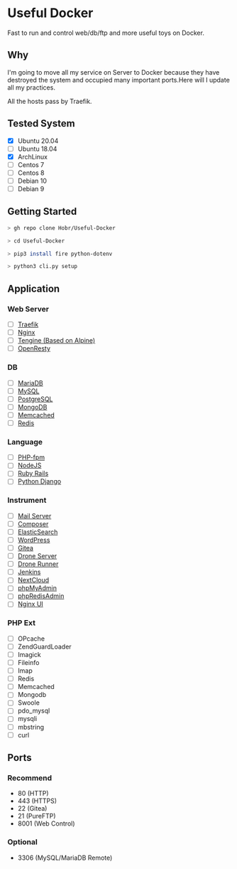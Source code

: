 # Useful Docker

Fast to run and control web/db/ftp and more useful toys on Docker.

## Why

I'm going to move all my service on Server to Docker because they have destroyed the system and occupied many important ports.Here will I update all my practices.

All the hosts pass by Traefik.

## Tested System

- [x] Ubuntu 20.04
- [ ] Ubuntu 18.04
- [x] ArchLinux
- [ ] Centos 7
- [ ] Centos 8
- [ ] Debian 10
- [ ] Debian 9

## Getting Started

```bash
> gh repo clone Hobr/Useful-Docker

> cd Useful-Docker

> pip3 install fire python-dotenv

> python3 cli.py setup
```

## Application

### Web Server

- [ ] [Traefik](https://hub.docker.com/_/traefik)
- [ ] [Nginx](https://hub.docker.com/_/nginx)
- [ ] [Tengine (Based on Alpine)](https://hub.docker.com/_/alpine)
- [ ] [OpenResty](https://hub.docker.com/r/openresty/openresty)

### DB

- [ ] [MariaDB](https://hub.docker.com/_/mariadb)
- [ ] [MySQL](https://hub.docker.com/_/mysql)
- [ ] [PostgreSQL](https://hub.docker.com/_/postgres)
- [ ] [MongoDB](https://hub.docker.com/_/mongo)
- [ ] [Memcached](https://hub.docker.com/_/memcached)
- [ ] [Redis](https://hub.docker.com/_/redis)

### Language

- [ ] [PHP-fpm](https://hub.docker.com/_/php)
- [ ] [NodeJS](https://hub.docker.com/_/node)
- [ ] [Ruby Rails](https://hub.docker.com/_/rails)
- [ ] [Python Django](https://hub.docker.com/_/django)

### Instrument

- [ ] [Mail Server](https://github.com/tomav/docker-mailserver "MailServer")
- [ ] [Composer](https://hub.docker.com/_/composer)
- [ ] [ElasticSearch](https://hub.docker.com/_/elasticsearch)
- [ ] [WordPress](https://hub.docker.com/_/wordpress)
- [ ] [Gitea](https://hub.docker.com/r/gitea/gitea)
- [ ] [Drone Server](https://hub.docker.com/r/drone/drone)
- [ ] [Drone Runner](https://hub.docker.com/r/drone/drone-runner-docker)
- [ ] [Jenkins](https://hub.docker.com/_/jenkins)
- [ ] [NextCloud](https://hub.docker.com/_/nextcloud)
- [ ] [phpMyAdmin](https://hub.docker.com/_/phpmyadmin)
- [ ] [phpRedisAdmin](https://hub.docker.com/r/erikdubbelboer/phpredisadmin)
- [ ] [Nginx UI](https://github.com/schenkd/nginx-ui "NginxUI")

### PHP Ext

- [ ] OPcache
- [ ] ZendGuardLoader
- [ ] Imagick
- [ ] Fileinfo
- [ ] Imap
- [ ] Redis
- [ ] Memcached
- [ ] Mongodb
- [ ] Swoole
- [ ] pdo_mysql
- [ ] mysqli
- [ ] mbstring
- [ ] curl

## Ports

### Recommend

- 80 (HTTP)
- 443 (HTTPS)
- 22 (Gitea)
- 21 (PureFTP)
- 8001 (Web Control)

### Optional

- 3306 (MySQL/MariaDB Remote)
